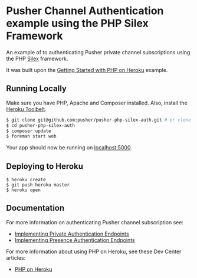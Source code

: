 # Pusher Channel Authentication example using the PHP Silex Framework

An example of to authenticating Pusher private channel subscriptions using the PHP [Silex](http://silex.sensiolabs.org/) framework.

It was built upon the [Getting Started with PHP on Heroku](https://devcenter.heroku.com/articles/getting-started-with-php) example.

## Running Locally

Make sure you have PHP, Apache and Composer installed.  Also, install the [Heroku Toolbelt](https://toolbelt.heroku.com/).

```sh
$ git clone git@github.com:pusher/pusher-php-silex-auth.git # or clone your own fork
$ cd pusher-php-silex-auth
$ composer update
$ foreman start web
```

Your app should now be running on [localhost:5000](http://localhost:5000/).

## Deploying to Heroku

```
$ heroku create
$ git push heroku master
$ heroku open
```

## Documentation

For more information on authenticating Pusher channel subscription see:

- [Implementing Private Authentication Endpoints](https://pusher.com/docs/authenticating_users#implementing_private_endpoints)
- [Implementing Presence Authentication Endpoints](https://pusher.com/docs/authenticating_users#implementing_private_endpoints)

For more information about using PHP on Heroku, see these Dev Center articles:

- [PHP on Heroku](https://devcenter.heroku.com/categories/php)
